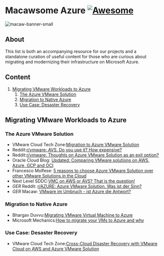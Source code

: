 # Macawsome Azure [![Awesome](https://awesome.re/badge-flat2.svg)](https://awesome.re)

![macaw-banner-small](https://github.com/user-attachments/assets/9107c0ed-0f6d-4038-9f6c-29c9d545dd9a)

## About
This list is both an accompanying resource for our projects and a standalone curation of useful content for those who are curious about migrating and modernizing their infrastructure on Microsoft Azure.

## Content
1. [Migrating VMware Workloads to Azure](#vmware)
    1. [The Azure VMware Solution](#avs)
    2. [Migration to Native Azure](#nativeazure)
    3. [Use Case: Desaster Recovery](#desasterrecovery)
## Migrating VMware Workloads to Azure <a name="vmware"></a>

### The Azure VMware Solution <a name="avs"></a>
- VMware Cloud Tech Zone:[Migration to Azure VMware Solution](https://vmc.techzone.vmware.com/migration-azure-vmware-solution)
- Reddit:[r/vmware: AVS. Do you use it? How expensive?](https://www.reddit.com/r/vmware/comments/16rrpu1/vmware_on_azure_avs_do_you_use_it_how_expensive/)
- Reddit:[r/vmware: Thoughts on Azure VMware Solution as an exit option?](https://www.reddit.com/r/vmware/comments/1b8dsj6/thoughts_on_azure_vmware_solution_as_an_exit/) 
- Oracle Cloud Blog: [Updated: Comparing VMware solutions on AWS, Azure, GCP and OCI](https://oc-blog.com/2022/01/24/comparing-vmware-solutions-on-aws-azure-gcp-and-oci/)
- Francesco Molfese: [5 reasons to choose Azure VMware Solution over other VMware Solutions in the Cloud](https://francescomolfese.it/en/2024/05/5-reasons-to-choose-azure-vmware-solution-over-other-vmware-solutions-in-the-cloud/)
- Next Level SDDC:[VMC on AWS or AVS? That is the question!](https://nextlevelsddc.com/vmc-on-aws-or-avs-that-is-the-question/)
- *GER* Reddit: [r/AZURE: Azure VMware Solution. Was ist der Sinn?](https://www.reddit.com/r/AZURE/comments/11wncmj/azure_vmware_solution_whats_the_point/?tl=de)
- *GER* Macaw: [VMware im Umbruch - ist Azure die Antwort?](https://www.macaw.de/insights/blog/vmware-azure-solution/)

### Migration to Native Azure <a name="nativeazure"></a>
- Bhargav Duvvu:[Migrating VMware Virtual Machine to Azure](https://medium.com/@root.bhargav/migrating-vmware-virtual-machine-to-azure-267c2b128f07)
- Microsoft Mechanics:[How to migrate your VMs to Azure and why](https://youtu.be/pl6jHyizeos?si=F16LsBQiFypeWYqs)

### Use Case: Desaster Recovery <a name="desasterrecovery"></a>
- VMware Cloud Tech Zone:[Cross-Cloud Disaster Recovery with VMware Cloud on AWS and Azure VMware Solution](https://vmc.techzone.vmware.com/cross-cloud-disaster-recovery-vmware-cloud-aws-and-azure-vmware-solution)
